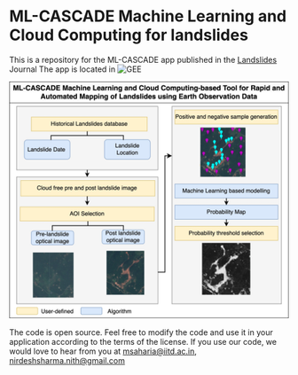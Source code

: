 # ML-CASCADE Machine Learning and Cloud Computing for landslides

This is a repository for the ML-CASCADE app published in the [Landslides](https://link.springer.com/article/10.1007/s10346-024-02360-3) Journal
The app is located in ![GEE](https://hydrosense.users.earthengine.app/view/ml-cascade) 


![Main](https://github.com/der-knight/ML-CASCADE/blob/main/Images/Landslide%20Tool.jpg)

The code is open source. Feel free to modify the code and use it in your application according to the terms of the license. If you use our code, we would love to hear from you at msaharia@iitd.ac.in, nirdeshsharma.nith@gmail.com

